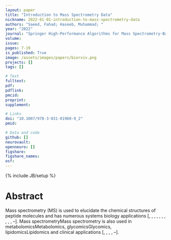 ```yaml
---
layout: paper
title: "Introduction to Mass Spectrometry Data"
nickname: 2022-01-01-introduction-to-mass-spectrometry-data
authors: "Saeed, Fahad; Haseeb, Muhammad; "
year: "2022"
journal: "Springer High-Performance Algorithms for Mass Spectrometry-Based Omics"
volume: 
issue:
pages: 7-19
is_published: True
image: /assets/images/papers/biorxiv.png
projects: []
tags: []

# Text
fulltext:
pdf:
pdflink:
pmcid:
preprint: 
supplement:

# Links
doi: "10.1007/978-3-031-01960-9_2"
pmid:

# Data and code
github: []
neurovault:
openneuro: []
figshare:
figshare_names:
osf:
---
```

{% include JB/setup %}

# Abstract

Mass spectrometry (MS) is used to elucidate the chemical structures of peptide molecules and has numerous systems biology applications [, , , , , , , , , , –]. Mass spectrometryMass spectrometry is also used in metabolomicsMetabolomics, glycomicsGlycomics, lipidomicsLipidomics and clinical applications [, , , , –].
